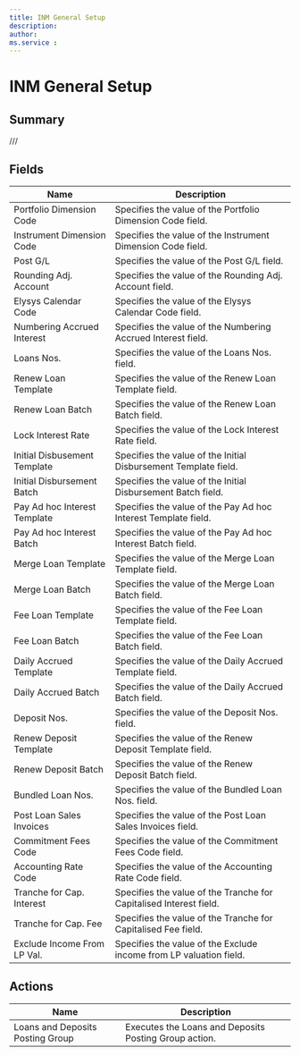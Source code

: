 ```yaml
---
title: INM General Setup
description: 
author: 
ms.service : 
---
```


# INM General Setup

## Summary

///

## Fields
<!-- You need to leave a space betwenn | your text and | -->

| Name | Description |
| ---- | ---- |
| Portfolio Dimension Code | Specifies the value of the Portfolio Dimension Code field. |
| Instrument Dimension Code | Specifies the value of the Instrument Dimension Code field. |
| Post G/L | Specifies the value of the Post G/L field. |
| Rounding Adj. Account | Specifies the value of the Rounding Adj. Account field. |
| Elysys Calendar Code | Specifies the value of the Elysys Calendar Code field. |
| Numbering Accrued Interest | Specifies the value of the Numbering Accrued Interest field. |
| Loans Nos. | Specifies the value of the Loans Nos. field. |
| Renew Loan Template | Specifies the value of the Renew Loan Template field. |
| Renew Loan Batch | Specifies the value of the Renew Loan Batch field. |
| Lock Interest Rate | Specifies the value of the Lock Interest Rate field. |
| Initial Disbusement Template | Specifies the value of the Initial Disbursement Template field. |
| Initial Disbursement Batch | Specifies the value of the Initial Disbursement Batch field. |
| Pay Ad hoc Interest Template | Specifies the value of the Pay Ad hoc Interest Template field. |
| Pay Ad hoc Interest Batch | Specifies the value of the Pay Ad hoc Interest Batch field. |
| Merge Loan Template | Specifies the value of the Merge Loan Template field. |
| Merge Loan Batch | Specifies the value of the Merge Loan Batch field. |
| Fee Loan Template | Specifies the value of the Fee Loan Template field. |
| Fee Loan Batch | Specifies the value of the Fee Loan Batch field. |
| Daily Accrued Template | Specifies the value of the Daily Accrued Template field. |
| Daily Accrued Batch | Specifies the value of the Daily Accrued Batch field. |
| Deposit Nos. | Specifies the value of the Deposit Nos. field. |
| Renew Deposit Template | Specifies the value of the Renew Deposit Template field. |
| Renew Deposit Batch | Specifies the value of the Renew Deposit Batch field. |
| Bundled Loan Nos. | Specifies the value of the Bundled Loan Nos. field. |
| Post Loan Sales Invoices | Specifies the value of the Post Loan Sales Invoices field. |
| Commitment Fees Code | Specifies the value of the Commitment Fees Code field. |
| Accounting Rate Code | Specifies the value of the Accounting Rate Code field. |
| Tranche for Cap. Interest | Specifies the value of the Tranche for Capitalised Interest field. |
| Tranche for Cap. Fee | Specifies the value of the Tranche for Capitalised Fee field. |
| Exclude Income From LP Val. | Specifies the value of the Exclude income from LP valuation field. |

## Actions

| Name | Description |
| ---- | ---- |
| Loans and Deposits Posting Group | Executes the Loans and Deposits Posting Group action. |

